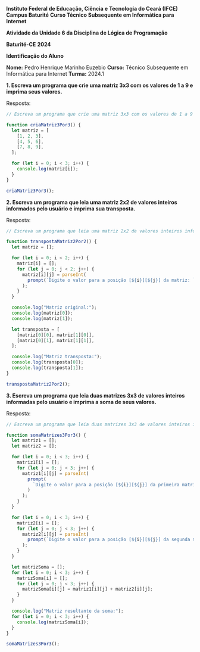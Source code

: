 **Instituto Federal de Educação, Ciência e Tecnologia do Ceará (IFCE)**
**Campus Baturité**
**Curso Técnico Subsequente em Informática para Internet**

**Atividade da Unidade 6 da Disciplina de Lógica de Programação**

**Baturité-CE**
**2024**

**Identificação do Aluno**

**Nome:** Pedro Henrique Marinho Euzebio
**Curso:** Técnico Subsequente em Informática para Internet
**Turma:** 2024.1

**1. Escreva um programa que crie uma matriz 3x3 com os valores de 1 a 9 e imprima seus valores.**

Resposta:

```js
// Escreva um programa que crie uma matriz 3x3 com os valores de 1 a 9 e imprima seus valores.

function criaMatriz3Por3() {
  let matriz = [
    [1, 2, 3],
    [4, 5, 6],
    [7, 8, 9],
  ];

  for (let i = 0; i < 3; i++) {
    console.log(matriz[i]);
  }
}

criaMatriz3Por3();
```

**2. Escreva um programa que leia uma matriz 2x2 de valores inteiros informados pelo usuário e imprima sua transposta.**

Resposta:

```js
// Escreva um programa que leia uma matriz 2x2 de valores inteiros informados pelo usuário e imprima sua transposta.

function transpostaMatriz2Por2() {
  let matriz = [];

  for (let i = 0; i < 2; i++) {
    matriz[i] = [];
    for (let j = 0; j < 2; j++) {
      matriz[i][j] = parseInt(
        prompt(`Digite o valor para a posição [${i}][${j}] da matriz: `)
      );
    }
  }

  console.log("Matriz original:");
  console.log(matriz[0]);
  console.log(matriz[1]);

  let transposta = [
    [matriz[0][0], matriz[1][0]],
    [matriz[0][1], matriz[1][1]],
  ];

  console.log("Matriz transposta:");
  console.log(transposta[0]);
  console.log(transposta[1]);
}

transpostaMatriz2Por2();
```

**3. Escreva um programa que leia duas matrizes 3x3 de valores inteiros informadas pelo usuário e imprima a soma de seus valores.**

Resposta:

```js
// Escreva um programa que leia duas matrizes 3x3 de valores inteiros informadas pelo usuário e imprima a soma de seus valores.

function somaMatrizes3Por3() {
  let matriz1 = [];
  let matriz2 = [];

  for (let i = 0; i < 3; i++) {
    matriz1[i] = [];
    for (let j = 0; j < 3; j++) {
      matriz1[i][j] = parseInt(
        prompt(
          `Digite o valor para a posição [${i}][${j}] da primeira matriz: `
        )
      );
    }
  }

  for (let i = 0; i < 3; i++) {
    matriz2[i] = [];
    for (let j = 0; j < 3; j++) {
      matriz2[i][j] = parseInt(
        prompt(`Digite o valor para a posição [${i}][${j}] da segunda matriz: `)
      );
    }
  }

  let matrizSoma = [];
  for (let i = 0; i < 3; i++) {
    matrizSoma[i] = [];
    for (let j = 0; j < 3; j++) {
      matrizSoma[i][j] = matriz1[i][j] + matriz2[i][j];
    }
  }

  console.log("Matriz resultante da soma:");
  for (let i = 0; i < 3; i++) {
    console.log(matrizSoma[i]);
  }
}

somaMatrizes3Por3();
```
